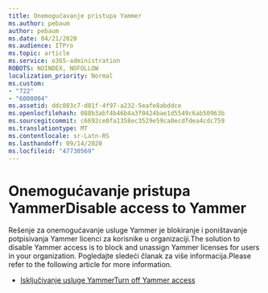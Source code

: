 ```yaml
---
title: Onemogućavanje pristupa Yammer
ms.author: pebaum
author: pebaum
ms.date: 04/21/2020
ms.audience: ITPro
ms.topic: article
ms.service: o365-administration
ROBOTS: NOINDEX, NOFOLLOW
localization_priority: Normal
ms.custom:
- "722"
- "6000004"
ms.assetid: ddc083c7-d01f-4f97-a232-5eafe8abddce
ms.openlocfilehash: 088b3abf4b46b4a3f0424bae1d5549c6ab50963b
ms.sourcegitcommit: c6692ce0fa1358ec3529e59ca0ecdfdea4cdc759
ms.translationtype: MT
ms.contentlocale: sr-Latn-RS
ms.lasthandoff: 09/14/2020
ms.locfileid: "47730569"
---
```

# <a name="disable-access-to-yammer"></a><span data-ttu-id="b238d-102">Onemogućavanje pristupa Yammer</span><span class="sxs-lookup"><span data-stu-id="b238d-102">Disable access to Yammer</span></span>

<span data-ttu-id="b238d-103">Rešenje za onemogućavanje usluge Yammer je blokiranje i poništavanje potpisivanja Yammer licenci za korisnike u organizaciji.</span><span class="sxs-lookup"><span data-stu-id="b238d-103">The solution to disable Yammer access is to block and unassign Yammer licenses for users in your organization.</span></span> <span data-ttu-id="b238d-104">Pogledajte sledeći članak za više informacija.</span><span class="sxs-lookup"><span data-stu-id="b238d-104">Please refer to the following article for more information.</span></span>
  
- [<span data-ttu-id="b238d-105">Isključivanje usluge Yammer</span><span class="sxs-lookup"><span data-stu-id="b238d-105">Turn off Yammer access</span></span>](https://docs.microsoft.com/yammer/manage-yammer-users/turn-off-user-access)
